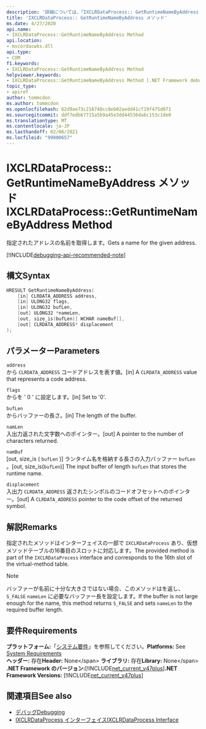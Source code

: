```yaml
---
description: '詳細については、「IXCLRDataProcess:: GetRuntimeNameByAddress メソッド」を参照してください。'
title: 'IXCLRDataProcess:: GetRuntimeNameByAddress メソッド'
ms.date: 4/27/2020
api.name:
- IXCLRDataProcess::GetRuntimeNameByAddress Method
api.location:
- mscordacwks.dll
api.type:
- COM
f1.keywords:
- IXCLRDataProcess::GetRuntimeNameByAddress Method
helpviewer.keywords:
- IXCLRDataProcess::GetRuntimeNameByAddress Method [.NET Framework debugging]
topic_type:
- apiref
author: tommcdon
ms.author: tommcdon
ms.openlocfilehash: 62d9ae73c216748cc8eb02aedd41cf19f475d071
ms.sourcegitcommit: ddf7edb67715a5b9a45e3dd44536dabc153c1de0
ms.translationtype: MT
ms.contentlocale: ja-JP
ms.lasthandoff: 02/06/2021
ms.locfileid: "99800657"
---
```

# <a name="ixclrdataprocessgetruntimenamebyaddress-method"></a><span data-ttu-id="dc3fd-103">IXCLRDataProcess:: GetRuntimeNameByAddress メソッド</span><span class="sxs-lookup"><span data-stu-id="dc3fd-103">IXCLRDataProcess::GetRuntimeNameByAddress Method</span></span>

<span data-ttu-id="dc3fd-104">指定されたアドレスの名前を取得します。</span><span class="sxs-lookup"><span data-stu-id="dc3fd-104">Gets a name for the given address.</span></span>

[!INCLUDE[debugging-api-recommended-note](../../../../includes/debugging-api-recommended-note.md)]

## <a name="syntax"></a><span data-ttu-id="dc3fd-105">構文</span><span class="sxs-lookup"><span data-stu-id="dc3fd-105">Syntax</span></span>

```cpp
HRESULT GetRuntimeNameByAddress(
    [in] CLRDATA_ADDRESS address,
    [in] ULONG32 flags,
    [in] ULONG32 bufLen,
    [out] ULONG32 *nameLen,
    [out, size_is(bufLen)] WCHAR nameBuf[],
    [out] CLRDATA_ADDRESS* displacement
);
```

## <a name="parameters"></a><span data-ttu-id="dc3fd-106">パラメーター</span><span class="sxs-lookup"><span data-stu-id="dc3fd-106">Parameters</span></span>

`address`\
<span data-ttu-id="dc3fd-107">から `CLRDATA_ADDRESS` コードアドレスを表す値。</span><span class="sxs-lookup"><span data-stu-id="dc3fd-107">[in] A `CLRDATA_ADDRESS` value that represents a code address.</span></span>

`flags`\
<span data-ttu-id="dc3fd-108">からを ' 0 ' に設定します。</span><span class="sxs-lookup"><span data-stu-id="dc3fd-108">[in] Set to '0'.</span></span>

`bufLen`\
<span data-ttu-id="dc3fd-109">からバッファーの長さ。</span><span class="sxs-lookup"><span data-stu-id="dc3fd-109">[in] The length of the buffer.</span></span>

`namLen`\
<span data-ttu-id="dc3fd-110">入出力返された文字数へのポインター。</span><span class="sxs-lookup"><span data-stu-id="dc3fd-110">[out] A pointer to the number of characters returned.</span></span>

`namBuf`\
<span data-ttu-id="dc3fd-111">[out, size_is ( `bufLen` )] ランタイム名を格納する長さの入力バッファー `bufLen` 。</span><span class="sxs-lookup"><span data-stu-id="dc3fd-111">[out, size_is(`bufLen`)] The input buffer of length `bufLen` that stores the runtime name.</span></span>

`displacement`\
<span data-ttu-id="dc3fd-112">入出力 `CLRDATA_ADDRESS` 返されたシンボルのコードオフセットへのポインター。</span><span class="sxs-lookup"><span data-stu-id="dc3fd-112">[out] A `CLRDATA_ADDRESS` pointer to the code offset of the returned symbol.</span></span>

## <a name="remarks"></a><span data-ttu-id="dc3fd-113">解説</span><span class="sxs-lookup"><span data-stu-id="dc3fd-113">Remarks</span></span>

<span data-ttu-id="dc3fd-114">指定されたメソッドはインターフェイスの一部で `IXCLRDataProcess` あり、仮想メソッドテーブルの16番目のスロットに対応します。</span><span class="sxs-lookup"><span data-stu-id="dc3fd-114">The provided method is part of the `IXCLRDataProcess` interface and corresponds to the 16th slot of the virtual-method table.</span></span>

> [!NOTE]
> <span data-ttu-id="dc3fd-115">バッファーが名前に十分な大きさではない場合、このメソッドはを返し、 `S_FALSE` `nameLen` に必要なバッファー長を設定します。</span><span class="sxs-lookup"><span data-stu-id="dc3fd-115">If the buffer is not large enough for the name, this method returns `S_FALSE` and sets `nameLen` to the required buffer length.</span></span>

## <a name="requirements"></a><span data-ttu-id="dc3fd-116">要件</span><span class="sxs-lookup"><span data-stu-id="dc3fd-116">Requirements</span></span>

<span data-ttu-id="dc3fd-117">**プラットフォーム:**「[システム要件](../../get-started/system-requirements.md)」を参照してください。</span><span class="sxs-lookup"><span data-stu-id="dc3fd-117">**Platforms:** See [System Requirements](../../get-started/system-requirements.md)</span></span>\
<span data-ttu-id="dc3fd-118">**ヘッダー:** 存在</span><span class="sxs-lookup"><span data-stu-id="dc3fd-118">**Header:** None\</span></span>
<span data-ttu-id="dc3fd-119">**ライブラリ:** 存在</span><span class="sxs-lookup"><span data-stu-id="dc3fd-119">**Library:** None\</span></span>
<span data-ttu-id="dc3fd-120">**.NET Framework のバージョン:**[!INCLUDE[net_current_v47plus](../../../../includes/net-current-v47plus.md)]</span><span class="sxs-lookup"><span data-stu-id="dc3fd-120">**.NET Framework Versions:** [!INCLUDE[net_current_v47plus](../../../../includes/net-current-v47plus.md)]</span></span>

## <a name="see-also"></a><span data-ttu-id="dc3fd-121">関連項目</span><span class="sxs-lookup"><span data-stu-id="dc3fd-121">See also</span></span>

- [<span data-ttu-id="dc3fd-122">デバッグ</span><span class="sxs-lookup"><span data-stu-id="dc3fd-122">Debugging</span></span>](index.md)
- [<span data-ttu-id="dc3fd-123">IXCLRDataProcess インターフェイス</span><span class="sxs-lookup"><span data-stu-id="dc3fd-123">IXCLRDataProcess Interface</span></span>](ixclrdataprocess-interface.md)
